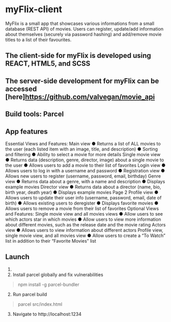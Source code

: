 # myFlix-client
MyFlix is a small app that showcases various informations from a small database (REST API) of movies. Users can register, update/add information about themselves (securely via password hashing) and add/remove movie titles to a list of their favourites. 

## The client-side for myFlix is developed using REACT, HTML5, and SCSS
## The server-side development for myFlix can be accessed [here]https://github.com/valvegan/movie_api

## Build tools: Parcel

## App features
Essential Views and Features:
Main view
● Returns a list of ALL movies to the user (each listed item with an image, title, and description)
● Sorting and filtering
● Ability to select a movie for more details
Single movie view
● Returns data (description, genre, director, image) about a single movie to the user
● Allows users to add a movie to their list of favorites
Login view
● Allows users to log in with a username and password
● Registration view
● Allows new users to register (username, password, email, birthday)
Genre view
● Returns data about a genre, with a name and description
● Displays example movies
Director view
● Returns data about a director (name, bio, birth year, death year)
● Displays example movies
Page 2
Profile view
● Allows users to update their user info (username, password, email, date of birth)
● Allows existing users to deregister
● Displays favorite movies
● Allows users to remove a movie from their list of favorites
Optional Views and Features:
Single movie view and all movies views
● Allow users to see which actors star in which movies
● Allow users to view more information about different movies, such as the release date and
the movie rating
Actors view
● Allows users to view information about different actors
Profile view, single movie view, and all movies view
● Allow users to create a “To Watch” list in addition to their “Favorite Movies” list

## Launch
1)
1) Install parcel globally and fix vulnerabilities
>npm install -g parcel-bundler

2) Run parcel build
>parcel src/index.html

3) Navigate to http://localhost:1234 
